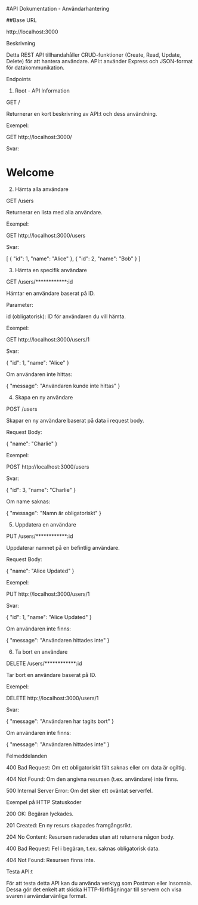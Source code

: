 #API Dokumentation - Användarhantering

##Base URL

http://localhost:3000

Beskrivning

Detta REST API tillhandahåller CRUD-funktioner (Create, Read, Update, Delete) för att hantera användare. API:t använder Express och JSON-format för datakommunikation.

Endpoints

1. Root - API Information

GET /

Returnerar en kort beskrivning av API:t och dess användning.

Exempel:

GET http://localhost:3000/

Svar:

<h1>Welcome</h1>

2. Hämta alla användare

GET /users

Returnerar en lista med alla användare.

Exempel:

GET http://localhost:3000/users

Svar:

[
  { "id": 1, "name": "Alice" },
  { "id": 2, "name": "Bob" }
]

3. Hämta en specifik användare

GET /users/************:id

Hämtar en användare baserat på ID.

Parameter:

id (obligatorisk): ID för användaren du vill hämta.

Exempel:

GET http://localhost:3000/users/1

Svar:

{
  "id": 1,
  "name": "Alice"
}

Om användaren inte hittas:

{
  "message": "Användaren kunde inte hittas"
}

4. Skapa en ny användare

POST /users

Skapar en ny användare baserat på data i request body.

Request Body:

{
  "name": "Charlie"
}

Exempel:

POST http://localhost:3000/users

Svar:

{
  "id": 3,
  "name": "Charlie"
}

Om name saknas:

{
  "message": "Namn är obligatoriskt"
}

5. Uppdatera en användare

PUT /users/************:id

Uppdaterar namnet på en befintlig användare.

Request Body:

{
  "name": "Alice Updated"
}

Exempel:

PUT http://localhost:3000/users/1

Svar:

{
  "id": 1,
  "name": "Alice Updated"
}

Om användaren inte finns:

{
  "message": "Användaren hittades inte"
}

6. Ta bort en användare

DELETE /users/************:id

Tar bort en användare baserat på ID.

Exempel:

DELETE http://localhost:3000/users/1

Svar:

{
  "message": "Användaren har tagits bort"
}

Om användaren inte finns:

{
  "message": "Användaren hittades inte"
}

Felmeddelanden

400 Bad Request: Om ett obligatoriskt fält saknas eller om data är ogiltig.

404 Not Found: Om den angivna resursen (t.ex. användare) inte finns.

500 Internal Server Error: Om det sker ett oväntat serverfel.

Exempel på HTTP Statuskoder

200 OK: Begäran lyckades.

201 Created: En ny resurs skapades framgångsrikt.

204 No Content: Resursen raderades utan att returnera någon body.

400 Bad Request: Fel i begäran, t.ex. saknas obligatorisk data.

404 Not Found: Resursen finns inte.

Testa API:t

För att testa detta API kan du använda verktyg som Postman eller Insomnia. Dessa gör det enkelt att skicka HTTP-förfrågningar till servern och visa svaren i användarvänliga format.
